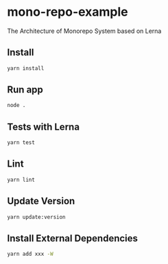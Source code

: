 # mono-repo-example
The Architecture of Monorepo System based on Lerna


## Install

```bash
yarn install
```

## Run app

```bash
node .
```

## Tests with Lerna

```bash
yarn test
```

## Lint

```bash
yarn lint
```

## Update Version

```bash
yarn update:version
```

## Install External Dependencies

```bash
yarn add xxx -W
```